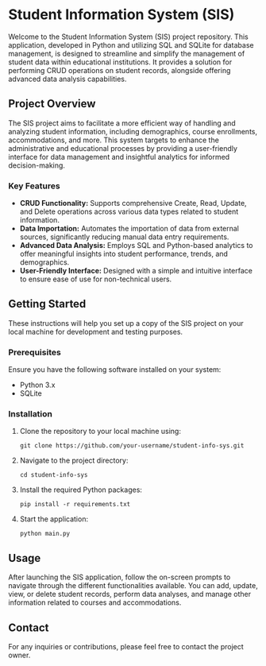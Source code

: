 # Student Information System (SIS)

Welcome to the Student Information System (SIS) project repository. This application, developed in Python and utilizing SQL and SQLite for database management, is designed to streamline and simplify the management of student data within educational institutions. It provides a solution for performing CRUD operations on student records, alongside offering advanced data analysis capabilities.

## Project Overview

The SIS project aims to facilitate a more efficient way of handling and analyzing student information, including demographics, course enrollments, accommodations, and more. This system targets to enhance the administrative and educational processes by providing a user-friendly interface for data management and insightful analytics for informed decision-making.

### Key Features

- **CRUD Functionality:** Supports comprehensive Create, Read, Update, and Delete operations across various data types related to student information.
- **Data Importation:** Automates the importation of data from external sources, significantly reducing manual data entry requirements.
- **Advanced Data Analysis:** Employs SQL and Python-based analytics to offer meaningful insights into student performance, trends, and demographics.
- **User-Friendly Interface:** Designed with a simple and intuitive interface to ensure ease of use for non-technical users.

## Getting Started

These instructions will help you set up a copy of the SIS project on your local machine for development and testing purposes.

### Prerequisites

Ensure you have the following software installed on your system:

- Python 3.x
- SQLite

### Installation

1. Clone the repository to your local machine using:
   ```
   git clone https://github.com/your-username/student-info-sys.git
   ```

2. Navigate to the project directory:
   ```
   cd student-info-sys
   ```

3. Install the required Python packages:
   ```
   pip install -r requirements.txt
   ```

4. Start the application:
   ```
   python main.py
   ```

## Usage

After launching the SIS application, follow the on-screen prompts to navigate through the different functionalities available. You can add, update, view, or delete student records, perform data analyses, and manage other information related to courses and accommodations.


## Contact

For any inquiries or contributions, please feel free to contact the project owner.

